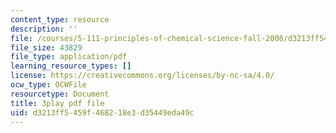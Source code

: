 ```yaml
---
content_type: resource
description: ''
file: /courses/5-111-principles-of-chemical-science-fall-2008/d3213ff5459f468218e3d35449eda49c_pZEjVRqe-N4.pdf
file_size: 43829
file_type: application/pdf
learning_resource_types: []
license: https://creativecommons.org/licenses/by-nc-sa/4.0/
ocw_type: OCWFile
resourcetype: Document
title: 3play pdf file
uid: d3213ff5-459f-4682-18e3-d35449eda49c
---
```

